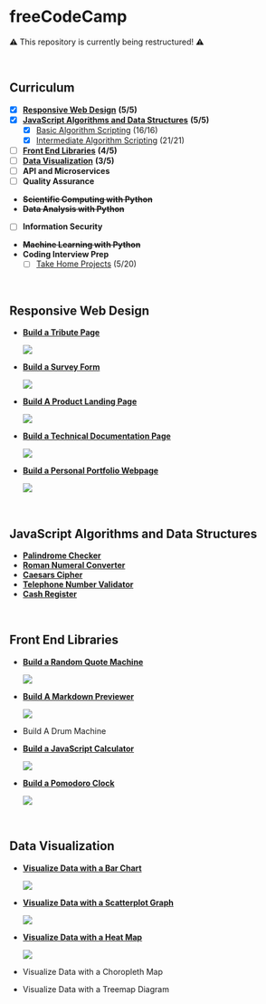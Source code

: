 # freeCodeCamp

:warning: This repository is currently being restructured! :warning:

&nbsp;

## Curriculum

- [x] [**Responsive Web Design**](https://github.com/b0mh0lt/freeCodeCamp#responsive-web-design) **(5/5)**
- [x] [**JavaScript Algorithms and Data Structures**](https://github.com/b0mh0lt/freeCodeCamp#javascript-algorithms-and-data-structures) **(5/5)**
  - [x] [Basic Algorithm Scripting](https://github.com/b0mh0lt/freeCodeCamp/tree/master/js_algorithms_and_data_structures/basic_algorithm_scripting) (16/16)
  - [x] [Intermediate Algorithm Scripting](https://github.com/b0mh0lt/freeCodeCamp/tree/master/js_algorithms_and_data_structures/intermediate_algorithm_scripting) (21/21)
- [ ] [**Front End Libraries**](https://github.com/b0mh0lt/freeCodeCamp#front-end-libraries) **(4/5)**
- [ ] [**Data Visualization**](https://github.com/b0mh0lt/freeCodeCamp#data-visualization) **(3/5)**
- [ ] **API and Microservices**
- [ ] **Quality Assurance**
- **~~Scientific Computing with Python~~**
- **~~Data Analysis with Python~~**
- [ ] **Information Security**
- **~~Machine Learning with Python~~**
- **Coding Interview Prep**
  - [ ] [Take Home Projects](https://github.com/b0mh0lt/freeCodeCamp/tree/master/coding_interview_prep/take_home_projects) (5/20)

&nbsp;

## Responsive Web Design

- [**Build a Tribute Page**](https://b0mh0lt.github.io/freeCodeCamp/legacy_front_end_development/tribute_page)

  [![](_assets/README/tribute_page.png)](https://b0mh0lt.github.io/freeCodeCamp/legacy_front_end_development/tribute_page)

- [**Build a Survey Form**](https://b0mh0lt.github.io/freeCodeCamp/responsive_web_design/survey_form)

  [![](_assets/README/survey_form.png)](https://b0mh0lt.github.io/freeCodeCamp/responsive_web_design/survey_form)

- [**Build A Product Landing Page**](https://b0mh0lt.github.io/freeCodeCamp/responsive_web_design/landing_page)

  [![](_assets/README/landing_page.png)](https://b0mh0lt.github.io/freeCodeCamp/responsive_web_design/landing_page)

- [**Build a Technical Documentation Page**](https://b0mh0lt.github.io/freeCodeCamp/responsive_web_design/documentation_page)

  [![](_assets/README/documentation_page.png)](https://b0mh0lt.github.io/freeCodeCamp/responsive_web_design/documentation_page)

- [**Build a Personal Portfolio Webpage**](https://b0mh0lt.github.io/freeCodeCamp/legacy_front_end_development/personal_portfolio)

  [![](_assets/README/personal_portfolio.png)](https://b0mh0lt.github.io/freeCodeCamp/legacy_front_end_development/personal_portfolio)

&nbsp;

## JavaScript Algorithms and Data Structures

- [**Palindrome Checker**](https://github.com/b0mh0lt/freeCodeCamp/tree/master/js_algorithms_and_data_structures/palindrome_checker.js)
- [**Roman Numeral Converter**](https://github.com/b0mh0lt/freeCodeCamp/tree/master/js_algorithms_and_data_structures/roman_numeral_converter.js)
- [**Caesars Cipher**](https://github.com/b0mh0lt/freeCodeCamp/tree/master/js_algorithms_and_data_structures/caesars_cipher.js)
- [**Telephone Number Validator**](https://github.com/b0mh0lt/freeCodeCamp/tree/master/js_algorithms_and_data_structures/telephone_number_validator.js)
- [**Cash Register**](https://github.com/b0mh0lt/freeCodeCamp/tree/master/js_algorithms_and_data_structures/cash_register.js)

&nbsp;

## Front End Libraries

- [**Build a Random Quote Machine**](https://b0mh0lt.github.io/freeCodeCamp/legacy_front_end_development/random_quote_machine)

  [![](_assets/README/random_quote_machine.png)](https://b0mh0lt.github.io/freeCodeCamp/legacy_front_end_development/random_quote_machine)

- [**Build A Markdown Previewer**](https://b0mh0lt.github.io/freeCodeCamp/front_end_libraries/markdown_previewer)

  [![](_assets/README/markdown_previewer.png)](https://b0mh0lt.github.io/freeCodeCamp/front_end_libraries/markdown_previewer)

- Build A Drum Machine

- [**Build a JavaScript Calculator**](https://b0mh0lt.github.io/freeCodeCamp/legacy_front_end_development/js_calculator)

  [![](_assets/README/js_calculator.png)](https://b0mh0lt.github.io/freeCodeCamp/legacy_front_end_development/js_calculator)

- [**Build a Pomodoro Clock**](https://b0mh0lt.github.io/freeCodeCamp/legacy_front_end_development/pomodoro_clock)

  [![](_assets/README/pomodoro_clock.png)](https://b0mh0lt.github.io/freeCodeCamp/legacy_front_end_development/pomodoro_clock)

&nbsp;

## Data Visualization

- [**Visualize Data with a Bar Chart**](https://b0mh0lt.github.io/freeCodeCamp/data_visualization/bar_chart)

  [![](_assets/README/bar_chart.png)](https://b0mh0lt.github.io/freeCodeCamp/data_visualization/bar_chart)

- [**Visualize Data with a Scatterplot Graph**](https://b0mh0lt.github.io/freeCodeCamp/data_visualization/scatter_plot)

  [![](_assets/README/scatter_plot.png)](https://b0mh0lt.github.io/freeCodeCamp/data_visualization/scatter_plot)

- [**Visualize Data with a Heat Map**](https://b0mh0lt.github.io/freeCodeCamp/data_visualization/heat_map)

  [![](_assets/README/heat_map.png)](https://b0mh0lt.github.io/freeCodeCamp/data_visualization/heat_map)

- Visualize Data with a Choropleth Map

- Visualize Data with a Treemap Diagram

